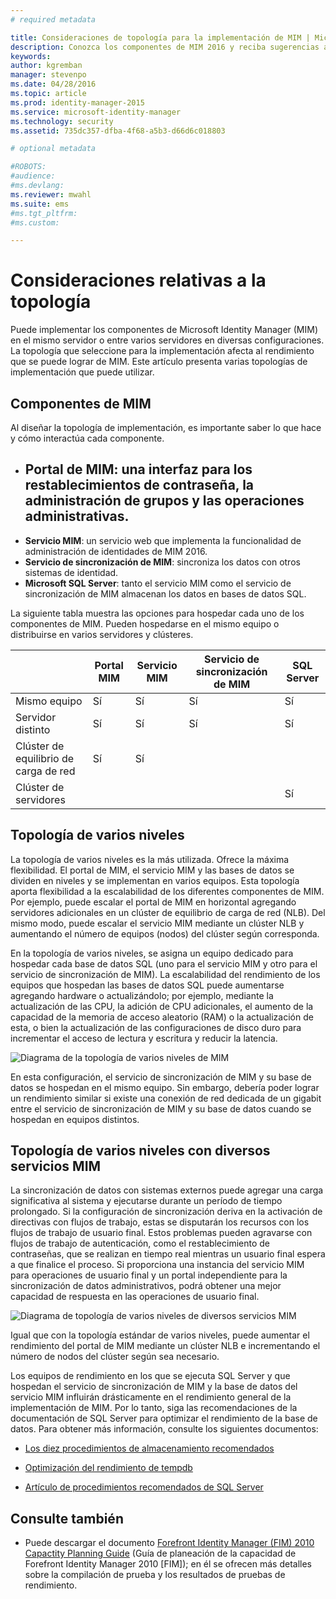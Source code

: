 ```yaml
---
# required metadata

title: Consideraciones de topología para la implementación de MIM | Microsoft Identity Manager
description: Conozca los componentes de MIM 2016 y reciba sugerencias acerca de cómo implementarlas en su entorno. 
keywords:
author: kgremban
manager: stevenpo
ms.date: 04/28/2016
ms.topic: article
ms.prod: identity-manager-2015
ms.service: microsoft-identity-manager
ms.technology: security
ms.assetid: 735dc357-dfba-4f68-a5b3-d66d6c018803

# optional metadata

#ROBOTS:
#audience:
#ms.devlang:
ms.reviewer: mwahl
ms.suite: ems
#ms.tgt_pltfrm:
#ms.custom:

---
```



# Consideraciones relativas a la topología
Puede implementar los componentes de Microsoft Identity Manager (MIM) en el mismo servidor o entre varios servidores en diversas configuraciones. La topología que seleccione para la implementación afecta al rendimiento que se puede lograr de MIM. Este artículo presenta varias topologías de implementación que puede utilizar.

## Componentes de MIM
Al diseñar la topología de implementación, es importante saber lo que hace y cómo interactúa cada componente.

- **Portal de MIM**: una interfaz para los restablecimientos de contraseña, la administración de grupos y las operaciones administrativas.
    -
- **Servicio MIM**: un servicio web que implementa la funcionalidad de administración de identidades de MIM 2016.
- **Servicio de sincronización de MIM**: sincroniza los datos con otros sistemas de identidad.
- **Microsoft SQL Server**: tanto el servicio MIM como el servicio de sincronización de MIM almacenan los datos en bases de datos SQL.

La siguiente tabla muestra las opciones para hospedar cada uno de los componentes de MIM. Pueden hospedarse en el mismo equipo o distribuirse en varios servidores y clústeres.

| | Portal MIM | Servicio MIM | Servicio de sincronización de MIM | SQL Server |
| --- | --- | --- | --- | --- |
| Mismo equipo | Sí | Sí | Sí | Sí |
| Servidor distinto | Sí | Sí | Sí | Sí |
| Clúster de equilibrio de carga de red | Sí | Sí | | |
| Clúster de servidores | | | | Sí |


## Topología de varios niveles
La topología de varios niveles es la más utilizada. Ofrece la máxima flexibilidad. El portal de MIM, el servicio MIM y las bases de datos se dividen en niveles y se implementan en varios equipos. Esta topología aporta flexibilidad a la escalabilidad de los diferentes componentes de MIM. Por ejemplo, puede escalar el portal de MIM en horizontal agregando servidores adicionales en un clúster de equilibrio de carga de red (NLB). Del mismo modo, puede escalar el servicio MIM mediante un clúster NLB y aumentando el número de equipos (nodos) del clúster según corresponda.

En la topología de varios niveles, se asigna un equipo dedicado para hospedar cada base de datos SQL (uno para el servicio MIM y otro para el servicio de sincronización de MIM). La escalabilidad del rendimiento de los equipos que hospedan las bases de datos SQL puede aumentarse agregando hardware o actualizándolo; por ejemplo, mediante la actualización de las CPU, la adición de CPU adicionales, el aumento de la capacidad de la memoria de acceso aleatorio (RAM) o la actualización de esta, o bien la actualización de las configuraciones de disco duro para incrementar el acceso de lectura y escritura y reducir la latencia.

![Diagrama de la topología de varios niveles de MIM](media/MIM-topo-multitier.png)

En esta configuración, el servicio de sincronización de MIM y su base de datos se hospedan en el mismo equipo. Sin embargo, debería poder lograr un rendimiento similar si existe una conexión de red dedicada de un gigabit entre el servicio de sincronización de MIM y su base de datos cuando se hospedan en equipos distintos.


## Topología de varios niveles con diversos servicios MIM
La sincronización de datos con sistemas externos puede agregar una carga significativa al sistema y ejecutarse durante un período de tiempo prolongado. Si la configuración de sincronización deriva en la activación de directivas con flujos de trabajo, estas se disputarán los recursos con los flujos de trabajo de usuario final. Estos problemas pueden agravarse con flujos de trabajo de autenticación, como el restablecimiento de contraseñas, que se realizan en tiempo real mientras un usuario final espera a que finalice el proceso. Si proporciona una instancia del servicio MIM para operaciones de usuario final y un portal independiente para la sincronización de datos administrativos, podrá obtener una mejor capacidad de respuesta en las operaciones de usuario final.

![Diagrama de topología de varios niveles de diversos servicios MIM](media/MIM-topo-multitier-multiservice.png)

Igual que con la topología estándar de varios niveles, puede aumentar el rendimiento del portal de MIM mediante un clúster NLB e incrementando el número de nodos del clúster según sea necesario.

Los equipos de rendimiento en los que se ejecuta SQL Server y que hospedan el servicio de sincronización de MIM y la base de datos del servicio MIM influirán drásticamente en el rendimiento general de la implementación de MIM. Por lo tanto, siga las recomendaciones de la documentación de SQL Server para optimizar el rendimiento de la base de datos. Para obtener más información, consulte los siguientes documentos:

- [Los diez procedimientos de almacenamiento recomendados](http://go.microsoft.com/fwlink/?LinkID=183663)

- [Optimización del rendimiento de tempdb](http://go.microsoft.com/fwlink/?LinkID=188267)

- [Artículo de procedimientos recomendados de SQL Server](http://go.microsoft.com/fwlink/?LinkID=188268)

## Consulte también
- Puede descargar el documento [Forefront Identity Manager (FIM) 2010 Capactity Planning Guide](http://go.microsoft.com/fwlink/?LinkId=200180) (Guía de planeación de la capacidad de Forefront Identity Manager 2010 [FIM]); en él se ofrecen más detalles sobre la compilación de prueba y los resultados de pruebas de rendimiento.


<!--HONumber=Apr16_HO2-->


